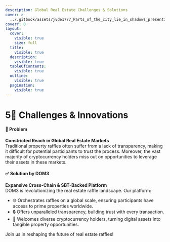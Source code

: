 ```yaml
---
description: Global Real Estate Challenges & Solutions
cover: >-
  ../.gitbook/assets/jvde1777_Parts_of_the_city_lie_in_shadows_presenting_challenges_8586be34-ddc9-4c18-8353-d0a00694e9bf.png
coverY: 0
layout:
  cover:
    visible: true
    size: full
  title:
    visible: true
  description:
    visible: true
  tableOfContents:
    visible: true
  outline:
    visible: true
  pagination:
    visible: true
---
```


# 5⃣ Challenges & Innovations

#### 🚫 **Problem**

**Constricted Reach in Global Real Estate Markets**\
Traditional property raffles often suffer from a lack of transparency, making it difficult for potential participants to trust the process. Moreover, the vast majority of cryptocurrency holders miss out on opportunities to leverage their assets in these markets.

#### ✅ **Solution by DOM3**

**Expansive Cross-Chain & SBT-Backed Platform**\
DOM3 is revolutionizing the real estate raffle landscape. Our platform:

* 🌐 Orchestrates raffles on a global scale, ensuring participants have access to prime properties worldwide.
* 🔒 Offers unparalleled transparency, building trust with every transaction.
* 💱 Welcomes diverse cryptocurrency holders, turning digital assets into tangible property opportunities.

Join us in reshaping the future of real estate raffles!

